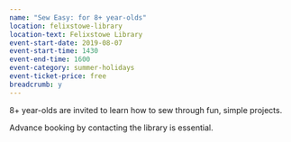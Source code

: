 ```yaml
---
name: "Sew Easy: for 8+ year-olds"
location: felixstowe-library
location-text: Felixstowe Library
event-start-date: 2019-08-07
event-start-time: 1430
event-end-time: 1600
event-category: summer-holidays
event-ticket-price: free
breadcrumb: y
---
```


8+ year-olds are invited to learn how to sew through fun, simple projects.

Advance booking by contacting the library is essential.
